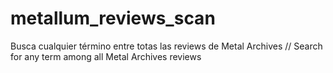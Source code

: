 # metallum_reviews_scan
Busca cualquier término entre totas las reviews de Metal Archives // Search for any term among all Metal Archives reviews
